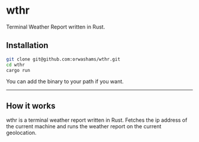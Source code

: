# wthr

Terminal Weather Report written in Rust.

## Installation

```sh
git clone git@github.com:orwashams/wthr.git
cd wthr
cargo run
```

You can add the binary to your path if you want.

---

## How it works

wthr is a terminal weather report written in Rust.
Fetches the ip address of the current machine and runs the weather report on the current geolocation.
